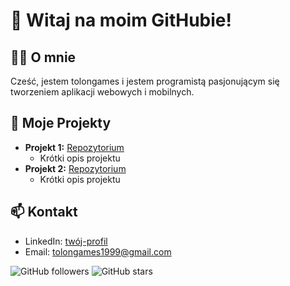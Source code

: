 # 🌟 Witaj na moim GitHubie!

## 👨‍💻 O mnie
Cześć, jestem tolongames i jestem programistą pasjonującym się tworzeniem aplikacji webowych i mobilnych.

## 🚀 Moje Projekty
- **Projekt 1:** [Repozytorium](https://github.com/twoj-login/projekt-1)
  - Krótki opis projektu
- **Projekt 2:** [Repozytorium](https://github.com/twoj-login/projekt-2)
  - Krótki opis projektu

## 📫 Kontakt
- LinkedIn: [twój-profil](https://www.linkedin.com/in/tolongames)
- Email: tolongames1999@gmail.com

![GitHub followers](https://img.shields.io/github/followers/tolonek?style=social) 
![GitHub stars](https://img.shields.io/github/stars/tolonek?style=social)
